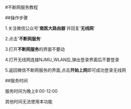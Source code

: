 #不断网服务教程

##操作步骤

1.关注微信公众号'**南医大路由器**'并回复'**无线网**'

2.点击'**不断网服务**'

3.打开**不断网服务**的界面不要动

4.打开无线网连接NJMU_WLAN后,弹出登录界面后不要登录

5.返回微信不断网服务的界面,点击**开始上网**即可成功登录无线网

##服务时间

服务时间为晚上8:00-12:00

其他时间无法使用本功能

